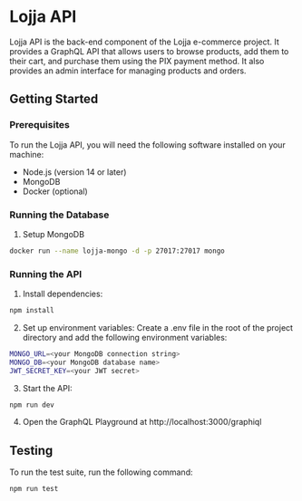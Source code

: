# Lojja API
Lojja API is the back-end component of the Lojja e-commerce project. It provides a GraphQL API that allows users to browse products, add them to their cart, and purchase them using the PIX payment method. It also provides an admin interface for managing products and orders.

## Getting Started
### Prerequisites
To run the Lojja API, you will need the following software installed on your machine:

* Node.js (version 14 or later)
* MongoDB
* Docker (optional)

### Running the Database
1. Setup MongoDB
```bash
docker run --name lojja-mongo -d -p 27017:27017 mongo
```

### Running the API
1. Install dependencies:
```bash
npm install
```

2. Set up environment variables:
Create a .env file in the root of the project directory and add the following environment variables:
```bash
MONGO_URL=<your MongoDB connection string>
MONGO_DB=<your MongoDB database name>
JWT_SECRET_KEY=<your JWT secret>
```

3. Start the API:
```bash
npm run dev
```

4. Open the GraphQL Playground at http://localhost:3000/graphiql

## Testing
To run the test suite, run the following command:
```bash
npm run test
```

